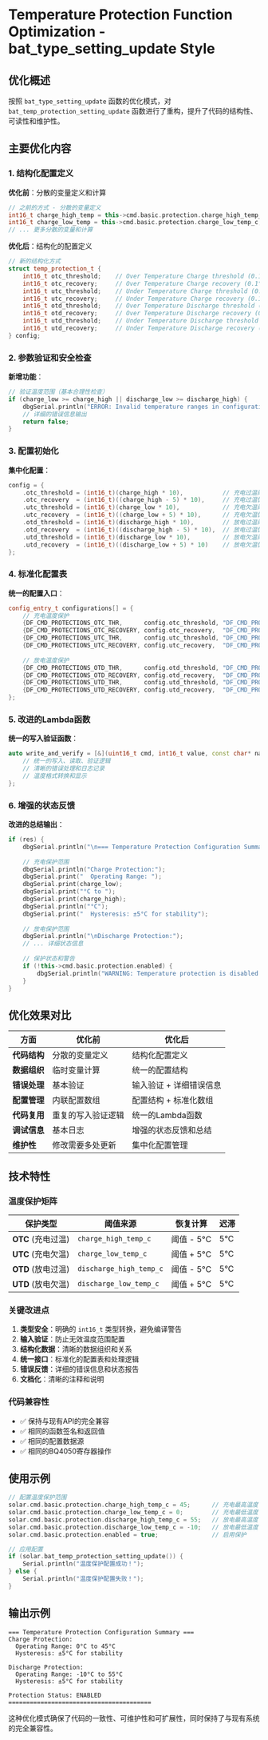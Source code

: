 # Temperature Protection Function Optimization - bat_type_setting_update Style

## 优化概述

按照 `bat_type_setting_update` 函数的优化模式，对 `bat_temp_protection_setting_update` 函数进行了重构，提升了代码的结构性、可读性和维护性。

## 主要优化内容

### 1. **结构化配置定义**

**优化前**：分散的变量定义和计算
```cpp
// 之前的方式 - 分散的变量定义
int16_t charge_high_temp = this->cmd.basic.protection.charge_high_temp_c;
int16_t charge_low_temp = this->cmd.basic.protection.charge_low_temp_c;
// ... 更多分散的变量和计算
```

**优化后**：结构化的配置定义
```cpp
// 新的结构化方式
struct temp_protection_t {
    int16_t otc_threshold;    // Over Temperature Charge threshold (0.1°C units)
    int16_t otc_recovery;     // Over Temperature Charge recovery (0.1°C units)
    int16_t utc_threshold;    // Under Temperature Charge threshold (0.1°C units)
    int16_t utc_recovery;     // Under Temperature Charge recovery (0.1°C units)
    int16_t otd_threshold;    // Over Temperature Discharge threshold (0.1°C units)
    int16_t otd_recovery;     // Over Temperature Discharge recovery (0.1°C units)
    int16_t utd_threshold;    // Under Temperature Discharge threshold (0.1°C units)
    int16_t utd_recovery;     // Under Temperature Discharge recovery (0.1°C units)
} config;
```

### 2. **参数验证和安全检查**

**新增功能**：
```cpp
// 验证温度范围（基本合理性检查）
if (charge_low >= charge_high || discharge_low >= discharge_high) {
    dbgSerial.println("ERROR: Invalid temperature ranges in configuration");
    // 详细的错误信息输出
    return false;
}
```

### 3. **配置初始化**

**集中化配置**：
```cpp
config = {
    .otc_threshold = (int16_t)(charge_high * 10),           // 充电过温阈值
    .otc_recovery  = (int16_t)((charge_high - 5) * 10),     // 充电过温恢复（-5°C迟滞）
    .utc_threshold = (int16_t)(charge_low * 10),            // 充电欠温阈值
    .utc_recovery  = (int16_t)((charge_low + 5) * 10),      // 充电欠温恢复（+5°C迟滞）
    .otd_threshold = (int16_t)(discharge_high * 10),        // 放电过温阈值
    .otd_recovery  = (int16_t)((discharge_high - 5) * 10),  // 放电过温恢复（-5°C迟滞）
    .utd_threshold = (int16_t)(discharge_low * 10),         // 放电欠温阈值
    .utd_recovery  = (int16_t)((discharge_low + 5) * 10)    // 放电欠温恢复（+5°C迟滞）
};
```

### 4. **标准化配置表**

**统一的配置入口**：
```cpp
config_entry_t configurations[] = {
    // 充电温度保护
    {DF_CMD_PROTECTIONS_OTC_THR,      config.otc_threshold, "DF_CMD_PROTECTIONS_OTC_THR"},
    {DF_CMD_PROTECTIONS_OTC_RECOVERY, config.otc_recovery,  "DF_CMD_PROTECTIONS_OTC_RECOVERY"},
    {DF_CMD_PROTECTIONS_UTC_THR,      config.utc_threshold, "DF_CMD_PROTECTIONS_UTC_THR"},
    {DF_CMD_PROTECTIONS_UTC_RECOVERY, config.utc_recovery,  "DF_CMD_PROTECTIONS_UTC_RECOVERY"},
    
    // 放电温度保护
    {DF_CMD_PROTECTIONS_OTD_THR,      config.otd_threshold, "DF_CMD_PROTECTIONS_OTD_THR"},
    {DF_CMD_PROTECTIONS_OTD_RECOVERY, config.otd_recovery,  "DF_CMD_PROTECTIONS_OTD_RECOVERY"},
    {DF_CMD_PROTECTIONS_UTD_THR,      config.utd_threshold, "DF_CMD_PROTECTIONS_UTD_THR"},
    {DF_CMD_PROTECTIONS_UTD_RECOVERY, config.utd_recovery,  "DF_CMD_PROTECTIONS_UTD_RECOVERY"}
};
```

### 5. **改进的Lambda函数**

**统一的写入验证函数**：
```cpp
auto write_and_verify = [&](uint16_t cmd, int16_t value, const char* name) -> bool {
    // 统一的写入、读取、验证逻辑
    // 清晰的错误处理和日志记录
    // 温度格式转换和显示
};
```

### 6. **增强的状态反馈**

**改进的总结输出**：
```cpp
if (res) {
    dbgSerial.println("\n=== Temperature Protection Configuration Summary ===");
    
    // 充电保护范围
    dbgSerial.println("Charge Protection:");
    dbgSerial.print("  Operating Range: ");
    dbgSerial.print(charge_low);
    dbgSerial.print("°C to ");
    dbgSerial.print(charge_high);
    dbgSerial.println("°C");
    dbgSerial.print("  Hysteresis: ±5°C for stability");
    
    // 放电保护范围
    dbgSerial.println("\nDischarge Protection:");
    // ... 详细状态信息
    
    // 保护状态和警告
    if (!this->cmd.basic.protection.enabled) {
        dbgSerial.println("WARNING: Temperature protection is disabled!");
    }
}
```

## 优化效果对比

| 方面 | 优化前 | 优化后 |
|------|--------|--------|
| **代码结构** | 分散的变量定义 | 结构化配置定义 |
| **数据组织** | 临时变量计算 | 统一的配置结构 |
| **错误处理** | 基本验证 | 输入验证 + 详细错误信息 |
| **配置管理** | 内联配置数组 | 配置结构 + 标准化数组 |
| **代码复用** | 重复的写入验证逻辑 | 统一的Lambda函数 |
| **调试信息** | 基本日志 | 增强的状态反馈和总结 |
| **维护性** | 修改需要多处更新 | 集中化配置管理 |

## 技术特性

### 温度保护矩阵
| 保护类型 | 阈值来源 | 恢复计算 | 迟滞 |
|----------|----------|----------|------|
| **OTC** (充电过温) | `charge_high_temp_c` | 阈值 - 5°C | 5°C |
| **UTC** (充电欠温) | `charge_low_temp_c` | 阈值 + 5°C | 5°C |
| **OTD** (放电过温) | `discharge_high_temp_c` | 阈值 - 5°C | 5°C |
| **UTD** (放电欠温) | `discharge_low_temp_c` | 阈值 + 5°C | 5°C |

### 关键改进点

1. **类型安全**：明确的 `int16_t` 类型转换，避免编译警告
2. **输入验证**：防止无效温度范围配置
3. **结构化数据**：清晰的数据组织和关系
4. **统一接口**：标准化的配置表和处理逻辑
5. **错误反馈**：详细的错误信息和状态报告
6. **文档化**：清晰的注释和说明

### 代码兼容性

- ✅ 保持与现有API的完全兼容
- ✅ 相同的函数签名和返回值
- ✅ 相同的配置数据源
- ✅ 相同的BQ4050寄存器操作

## 使用示例

```cpp
// 配置温度保护范围
solar.cmd.basic.protection.charge_high_temp_c = 45;      // 充电最高温度
solar.cmd.basic.protection.charge_low_temp_c = 0;        // 充电最低温度
solar.cmd.basic.protection.discharge_high_temp_c = 55;   // 放电最高温度
solar.cmd.basic.protection.discharge_low_temp_c = -10;   // 放电最低温度
solar.cmd.basic.protection.enabled = true;               // 启用保护

// 应用配置
if (solar.bat_temp_protection_setting_update()) {
    Serial.println("温度保护配置成功！");
} else {
    Serial.println("温度保护配置失败！");
}
```

## 输出示例

```
=== Temperature Protection Configuration Summary ===
Charge Protection:
  Operating Range: 0°C to 45°C
  Hysteresis: ±5°C for stability

Discharge Protection:
  Operating Range: -10°C to 55°C
  Hysteresis: ±5°C for stability

Protection Status: ENABLED
========================================
```

这种优化模式确保了代码的一致性、可维护性和可扩展性，同时保持了与现有系统的完全兼容性。
